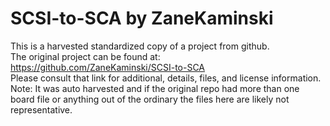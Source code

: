 
# SCSI-to-SCA by ZaneKaminski  
This is a harvested standardized copy of a project from github.  
The original project can be found at:  
https://github.com/ZaneKaminski/SCSI-to-SCA  
Please consult that link for additional, details, files, and license information.  
Note: It was auto harvested and if the original repo had more than one board file or anything out of the ordinary the files here are likely not representative.  
    